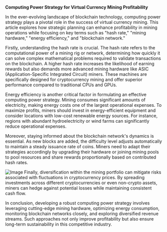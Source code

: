 **Computing Power Strategy for Virtual Currency Mining Profitability**

In the ever-evolving landscape of blockchain technology, computing power strategy plays a pivotal role in the success of virtual currency mining. This article explores how strategic planning can enhance profitability in mining operations while focusing on key terms such as "hash rate," "mining hardware," "energy efficiency," and "blockchain network."

Firstly, understanding the hash rate is crucial. The hash rate refers to the computational power of a mining rig or network, determining how quickly it can solve complex mathematical problems required to validate transactions on the blockchain. A higher hash rate increases the likelihood of earning rewards but also demands more advanced mining hardware like ASIC (Application-Specific Integrated Circuit) miners. These machines are specifically designed for cryptocurrency mining and offer superior performance compared to traditional CPUs and GPUs.

Energy efficiency is another critical factor in formulating an effective computing power strategy. Mining consumes significant amounts of electricity, making energy costs one of the largest operational expenses. To maximize profits, miners should invest in energy-efficient equipment and consider locations with low-cost renewable energy sources. For instance, regions with abundant hydroelectricity or wind farms can significantly reduce operational expenses.

Moreover, staying informed about the blockchain network's dynamics is essential. As new blocks are added, the difficulty level adjusts automatically to maintain a steady issuance rate of coins. Miners need to adapt their strategies accordingly by upgrading their hardware or joining mining pools to pool resources and share rewards proportionally based on contributed hash rates.


![Image](https://github.com/user-attachments/assets/31692037-0104-4703-abd1-696b6a7dd41b)
Finally, diversification within the mining portfolio can mitigate risks associated with fluctuations in cryptocurrency prices. By spreading investments across different cryptocurrencies or even non-crypto assets, miners can hedge against potential losses while maintaining consistent cash flow.

In conclusion, developing a robust computing power strategy involves leveraging cutting-edge mining hardware, optimizing energy consumption, monitoring blockchain networks closely, and exploring diversified revenue streams. Such approaches not only improve profitability but also ensure long-term sustainability in this competitive industry.